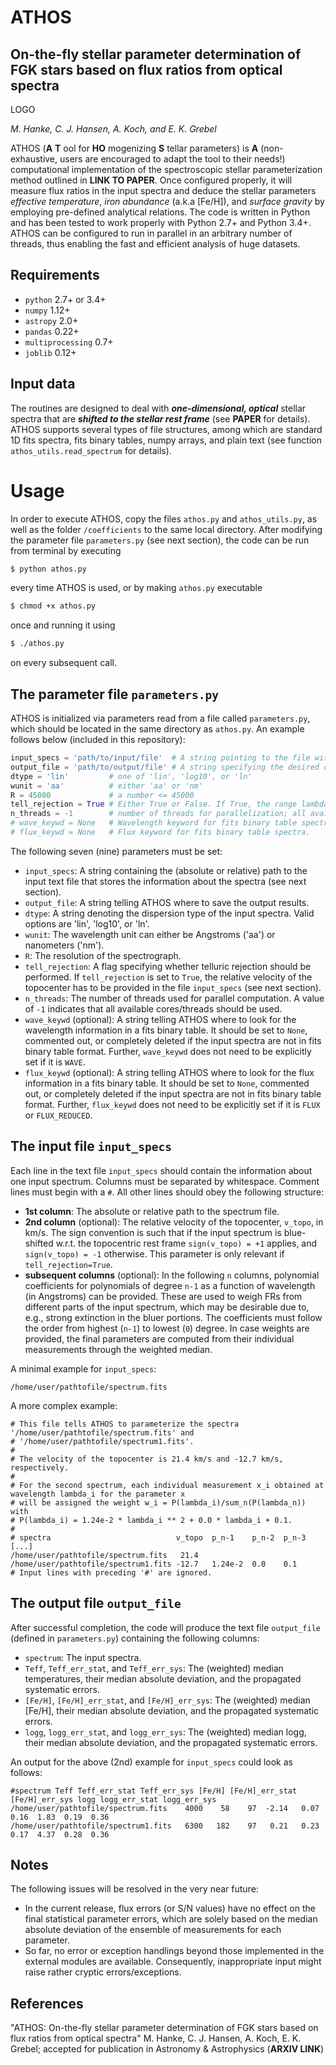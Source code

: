 # ATHOS
## On-the-fly stellar parameter determination of FGK stars based on flux ratios from optical spectra

LOGO

*M. Hanke, C. J. Hansen, A. Koch, and E. K. Grebel*

ATHOS (__A__ __T__ ool for __HO__ mogenizing __S__ tellar parameters) is __A__ (non-exhaustive, users are encouraged to adapt the tool to their needs!) computational implementation of the spectroscopic stellar parameterization method outlined in __LINK TO PAPER__. Once configured properly, it will measure flux ratios in the input spectra and deduce the stellar parameters *effective temperature*, *iron abundance* (a.k.a [Fe/H]), and *surface gravity* by employing pre-defined analytical relations. The code is written in Python and has been tested to work properly with Python 2.7+ and Python 3.4+. ATHOS can be configured to run in parallel in an arbitrary number of threads, thus enabling the fast and efficient analysis of huge datasets. 

Requirements
---

* `python` 2.7+ or 3.4+
* `numpy` 1.12+
* `astropy` 2.0+
* `pandas` 0.22+
* `multiprocessing` 0.7+
* `joblib` 0.12+

Input data
---
The routines are designed to deal with *__one-dimensional, optical__* stellar spectra that are *__shifted to the stellar rest frame__* (see __PAPER__ for details). ATHOS supports several types of file structures, among which are standard 1D fits spectra, fits binary tables, numpy arrays, and plain text (see function `athos_utils.read_spectrum` for details).

Usage
===
In order to execute ATHOS, copy the files `athos.py` and `athos_utils.py`, as well as the folder `/coefficients` to the same local directory. After modifying the parameter file `parameters.py` (see next section), the code can be run from terminal by executing

```bash
$ python athos.py
```
every time ATHOS is used, or by making `athos.py` executable
```bash
$ chmod +x athos.py
```
once and running it using
```bash
$ ./athos.py
```
on every subsequent call.

The parameter file `parameters.py`
---
ATHOS is initialized via parameters read from a file called `parameters.py`, which should be located in the same directory as `athos.py`. An example follows below (included in this repository):

```python
input_specs = 'path/to/input/file'  # A string pointing to the file with information about the input spectra
output_file = 'path/to/output/file' # A string specifying the desired output file 
dtype = 'lin'         # one of 'lin', 'log10', or 'ln'
wunit = 'aa'          # either 'aa' or 'nm'
R = 45000             # a number <= 45000
tell_rejection = True # Either True or False. If True, the range lambda - lamda_i/R < lambda < lambda + lambda_i/R will be masked for each internally stored telluric lambda_i
n_threads = -1        # number of threads for parallelization; all available cores/threads if set to -1
# wave_keywd = None   # Wavelength keyword for fits binary table spectra.
# flux_keywd = None   # Flux keyword for fits binary table spectra.
```
The following seven (nine) parameters must be set:
* `input_specs`: A string containing the (absolute or relative) path to the input text file that stores the information about the spectra (see next section).
* `output_file`: A string telling ATHOS where to save the output results.
* `dtype`: A string denoting the dispersion type of the input spectra. Valid options are 'lin', 'log10', or 'ln'.
* `wunit`: The wavelength unit can either be Angstroms ('aa') or nanometers ('nm').
* `R`: The resolution of the spectrograph.
* `tell_rejection`: A flag specifying whether telluric rejection should be performed. If `tell_rejection` is set to `True`, the relative velocity of the topocenter has to be provided in the file `input_specs` (see next section).
* `n_threads`: The number of threads used for parallel computation. A value of `-1` indicates that all available cores/threads should be used.
* `wave_keywd` (optional): A string telling ATHOS where to look for the wavelength information in a fits binary table. It should be set to `None`, commented out, or completely deleted if the input spectra are not in fits binary table format. Further, `wave_keywd` does not need to be explicitly set if it is `WAVE`.
* `flux_keywd` (optional): A string telling ATHOS where to look for the flux information in a fits binary table. It should be set to `None`, commented out, or completely deleted if the input spectra are not in fits binary table format. Further, `flux_keywd` does not need to be explicitly set if it is `FLUX` or `FLUX_REDUCED`.

The input file `input_specs`
---
Each line in the text file `input_specs` should contain the information about one input spectrum. Columns must be separated by whitespace. Comment lines must begin with a `#`. All other lines should obey the following structure:
* __1st column__: The absolute or relative path to the spectrum file.
* __2nd column__ (optional): The relative velocity of the topocenter, `v_topo`, in km/s. The sign convention is such that if the input spectrum is blue-shifted w.r.t. the topocentric rest frame `sign(v_topo) = +1` applies, and `sign(v_topo) = -1` otherwise. This parameter is only relevant if `tell_rejection=True`.
* __subsequent columns__ (optional): In the following `n` columns, polynomial coefficients for polynomials of degree `n-1` as a function of wavelength (in Angstroms) can be provided. These are used to weigh FRs from different parts of the input spectrum, which may be desirable due to, e.g., strong extinction in the bluer portions. The coefficients must follow the order from highest (`n-1`) to lowest (`0`) degree. In case weights are provided, the final parameters are computed from their individual measurements through the weighted median. 

A minimal example for `input_specs`:
```
/home/user/pathtofile/spectrum.fits
```
A more complex example:
```
# This file tells ATHOS to parameterize the spectra '/home/user/pathtofile/spectrum.fits' and 
# '/home/user/pathtofile/spectrum1.fits'. 
#
# The velocity of the topocenter is 21.4 km/s and -12.7 km/s, respectively.
#
# For the second spectrum, each individual measurement x_i obtained at wavelength lambda_i for the parameter x 
# will be assigned the weight w_i = P(lambda_i)/sum_n(P(lambda_n)) with 
# P(lambda_i) = 1.24e-2 * lambda_i ** 2 + 0.0 * lambda_i + 0.1.
#
# spectra                            v_topo  p_n-1    p_n-2  p_n-3 [...]
/home/user/pathtofile/spectrum.fits   21.4
/home/user/pathtofile/spectrum1.fits -12.7   1.24e-2  0.0    0.1
# Input lines with preceding '#' are ignored.
```

The output file `output_file`
---
After successful completion, the code will produce the text file `output_file` (defined in `parameters.py`) containing the following columns:
* `spectrum`: The input spectra.
* `Teff`, `Teff_err_stat`, and `Teff_err_sys`: The (weighted) median temperatures, their median absolute deviation, and the propagated systematic errors.  
* `[Fe/H]`, `[Fe/H]_err_stat`, and `[Fe/H]_err_sys`: The (weighted) median [Fe/H], their median absolute deviation, and the propagated systematic errors.  
* `logg`, `logg_err_stat`, and `logg_err_sys`: The (weighted) median logg, their median absolute deviation, and the propagated systematic errors.

An output for the above (2nd) example for `input_specs` could look as follows:
```
#spectrum Teff Teff_err_stat Teff_err_sys [Fe/H] [Fe/H]_err_stat [Fe/H]_err_sys logg logg_err_stat logg_err_sys
/home/user/pathtofile/spectrum.fits    4000    58    97  -2.14   0.07  0.16  1.83  0.19  0.36
/home/user/pathtofile/spectrum1.fits   6300   182    97   0.21   0.23  0.17  4.37  0.28  0.36
```

Notes
---
The following issues will be resolved in the very near future:
* In the current release, flux errors (or S/N values) have no effect on the final statistical parameter errors, which are solely based on the median absolute deviation of the ensemble of measurements for each parameter.
* So far, no error or exception handlings beyond those implemented in the external modules are available. Consequently, inappropriate input might raise rather cryptic errors/exceptions.

References
---
"ATHOS: On-the-fly stellar parameter determination of FGK stars based on flux ratios from optical spectra"
M. Hanke, C. J. Hansen, A. Koch, E. K. Grebel; accepted for publication in Astronomy & Astrophysics (__ARXIV LINK__)

